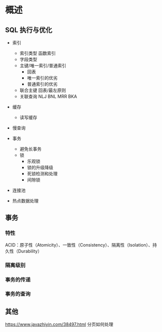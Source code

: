 # 概述

## SQL 执行与优化

- 索引  
  - 索引类型 函数索引
  - 字段类型
  - 主键/唯一索引/普通索引
    - 回表
    - 唯一索引的优劣  
    - 普通索引的优劣
  - 联合主键 回表/最左原则
  - 关联查询  NLJ BNL MRR BKA  

- 缓存
  - 读写缓存  

- 慢查询  

- 事务
  - 避免长事务
  - 锁
    - 乐观锁
    - 锁的升级降级
    - 死锁检测和处理
    - 间隙锁

- 连接池  

- 热点数据处理

## 事务

### 特性

ACID：原子性（Atomicity）、一致性（Consistency）、隔离性（Isolation）、持久性（Durability）

### 隔离级别

### 事务的传递

### 事务的查询

## 其他

https://www.javazhiyin.com/38497.html 分页如何处理









